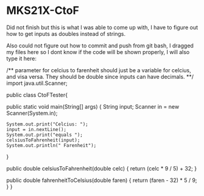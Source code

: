 # MKS21X-CtoF

Did not finish but this is what I was able to come up with, I have to figure out how to get inputs as doubles instead of strings.

Also could not figure out how to commit and push from git bash, I dragged my files here so I dont know if the code will be shown properly, I will also type it here:

/** parameter for celcius to farenheit should just be a variable for celcius, and
visa versa. They should be double since inputs can have decimals.
**/
import java.util.Scanner;

public class CtoFTester{

  public static void main(String[] args) {
    String input;
    Scanner in = new Scanner(System.in);

    System.out.print("Celcius: ");
    input = in.nextLine();
    System.out.print("equals ");
    celsiusToFahrenheit(input);
    System.out.println(" Farenheit");
  }

  public double celsiusToFahrenheit(double celc) {
    return (celc * 9 / 5) + 32;
  }

  public double fahrenheitToCelsius(double faren) {
    return (faren - 32) * 5 / 9;
  }
}
